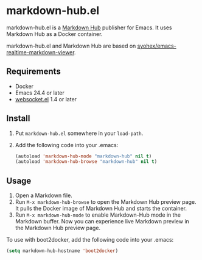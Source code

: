 # markdown-hub.el

markdown-hub.el is a [Markdown Hub](https://github.com/papaeye/markdown-hub) publisher for Emacs.  It uses Markdown Hub as a Docker container.

markdown-hub.el and Markdown Hub are based on [syohex/emacs-realtime-markdown-viewer](https://github.com/syohex/emacs-realtime-markdown-viewer).

## Requirements

* Docker
* Emacs 24.4 or later
* [websocket.el](http://elpa.gnu.org/packages/websocket.html) 1.4 or later

## Install

1. Put `markdown-hub.el` somewhere in your `load-path`.
2. Add the following code into your .emacs:

    ```el
    (autoload 'markdown-hub-mode "markdown-hub" nil t)
    (autoload 'markdown-hub-browse "markdown-hub" nil t)
    ```

## Usage

1. Open a Markdown file.
2. Run `M-x markdown-hub-browse` to open the Markdown Hub preview page.  It pulls the Docker image of Markdown Hub and starts the container.
3. Run `M-x markdown-hub-mode` to enable Markdown-Hub mode in the Markdown buffer.  Now you can experience live Markdown preview in the Markdown Hub preview page.

To use with boot2docker, add the following code into your .emacs:

```el
(setq markdown-hub-hostname 'boot2docker)
```
